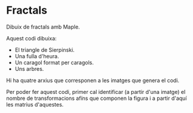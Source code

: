 # Fractals
Dibuix de fractals amb Maple.

Aquest codi dibuixa:
* El triangle de Sierpinski.
* Una fulla d'heura.
* Un caragol format per caragols.
* Uns arbres.

Hi ha quatre arxius que corresponen a les imatges que genera el codi.

Per poder fer aquest codi, primer cal identificar (a partir d'una imatge) el nombre de transformacions afíns que componen la figura i a partir d'aquí les matrius d'aquestes.

